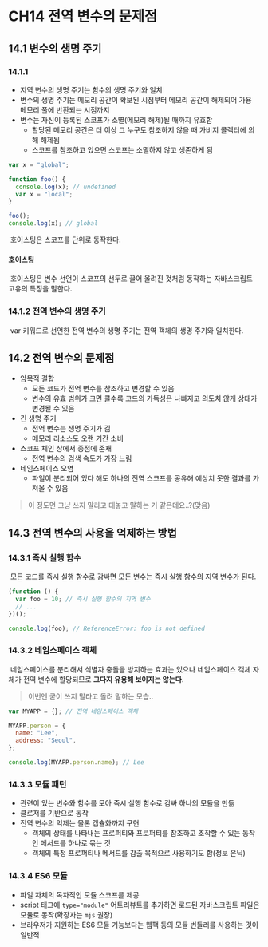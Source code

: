 # CH14 전역 변수의 문제점

## 14.1 변수의 생명 주기

### 14.1.1

- 지역 변수의 생명 주기는 함수의 생명 주기와 일치
- 변수의 생명 주기는 메모리 공간이 확보된 시점부터 메모리 공간이 해제되어 가용 메모리 풀에 반환되는 시점까지
- 변수는 자신이 등록된 스코프가 소멸(메모리 해제)될 때까지 유효함
  - 할당된 메모리 공간은 더 이상 그 누구도 참조하지 않을 때 가비지 콜렉터에 의해 해제됨
  - 스코프를 참조하고 있으면 스코프는 소멸하지 않고 생존하게 됨

```javascript
var x = "global";

function foo() {
  console.log(x); // undefined
  var x = "local";
}

foo();
console.log(x); // global
```

&nbsp;호이스팅은 스코프를 단위로 동작한다.

#### 호이스팅

&nbsp;호이스팅은 변수 선언이 스코프의 선두로 끌어 올려진 것처럼 동작하는 자바스크립트 고유의 특징을 말한다.

### 14.1.2 전역 변수의 생명 주기

&nbsp;var 키워드로 선언한 전역 변수의 생명 주기는 전역 객체의 생명 주기와 일치한다.

## 14.2 전역 변수의 문제점

- 암묵적 결합
  - 모든 코드가 전역 변수를 참조하고 변경할 수 있음
  - 변수의 유효 범위가 크면 클수록 코드의 가독성은 나빠지고 의도치 않게 상태가 변경될 수 있음
- 긴 생명 주기
  - 전역 변수는 생명 주기가 긺
  - 메모리 리소스도 오랜 기간 소비
- 스코프 체인 상에서 종점에 존재
  - 전역 변수의 검색 속도가 가장 느림
- 네임스페이스 오염
  - 파일이 분리되어 있다 해도 하나의 전역 스코프를 공유해 예상치 못한 결과를 가져올 수 있음

> 이 정도면 그냥 쓰지 말라고 대놓고 말하는 거 같은데요..?(맞음)

## 14.3 전역 변수의 사용을 억제하는 방법

### 14.3.1 즉시 실행 함수

&nbsp;모든 코드를 즉시 실행 함수로 감싸면 모든 변수는 즉시 실행 함수의 지역 변수가 된다.

```javascript
(function () {
  var foo = 10; // 즉시 실행 함수의 지역 변수
  // ...
})();

console.log(foo); // ReferenceError: foo is not defined
```

### 14.3.2 네임스페이스 객체

&nbsp;네임스페이스를 분리해서 식별자 충돌을 방지하는 효과는 있으나 네임스페이스 객체 자체가 전역 변수에 할당되므로 **그다지 유용해 보이지는 않는다**.

> 이번엔 굳이 쓰지 말라고 돌려 말하는 모습..

```javascript
var MYAPP = {}; // 전역 네임스페이스 객체

MYAPP.person = {
  name: "Lee",
  address: "Seoul",
};

console.log(MYAPP.person.name); // Lee
```

### 14.3.3 모듈 패턴

- 관련이 있는 변수와 함수를 모아 즉시 실행 함수로 감싸 하나의 모듈을 만듦
- 클로저를 기반으로 동작
- 전역 변수의 억제는 물론 캡슐화까지 구현
  - 객체의 상태를 나타내는 프로퍼티와 프로퍼티를 참조하고 조작할 수 있는 동작인 메서드를 하나로 묶는 것
  - 객체의 특정 프로퍼티나 메서드를 감출 목적으로 사용하기도 함(정보 은닉)

### 14.3.4 ES6 모듈

- 파일 자체의 독자적인 모듈 스코프를 제공
- script 태그에 `type="module"` 어트리뷰트를 추가하면 로드된 자바스크립트 파일은 모듈로 동작(확장자는 `mjs` 권장)
- 브라우저가 지원하는 ES6 모듈 기능보다는 웹팩 등의 모듈 번들러를 사용하는 것이 일반적
